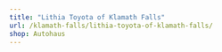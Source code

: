 ```yaml
---
title: "Lithia Toyota of Klamath Falls"
url: /klamath-falls/lithia-toyota-of-klamath-falls/
shop: Autohaus
---
```

